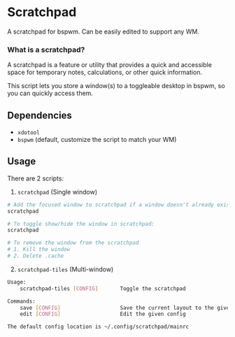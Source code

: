 # Scratchpad

A scratchpad for bspwm. Can be easily edited to support any WM.

### What is a scratchpad?

A scratchpad is a feature or utility that provides a quick and accessible space for temporary notes, calculations, or other quick information.

This script lets you store a window(s) to a toggleable desktop in bspwm, so you can quickly access them.

## Dependencies

-   `xdotool`
-   `bspwm` (default, customize the script to match your WM)

## Usage

There are 2 scripts:

1. `scratchpad` (Single window)

```sh
# Add the focused window to scratchpad if a window doesn't already exist:
scratchpad

# To toggle show/hide the window in scratchpad:
scratchpad

# To remove the window from the scratchpad
# 1. Kill the window
# 2. Delete .cache
```

2. `scratchpad-tiles` (Multi-window)

```sh
Usage:
    scratchpad-tiles [CONFIG]       Toggle the scratchpad

Commands:
    save [CONFIG]                   Save the current layout to the given config
    edit [CONFIG]                   Edit the given config

The default config location is ~/.config/scratchpad/mainrc
```

